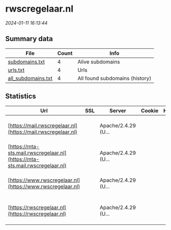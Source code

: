 # rwscregelaar.nl
*2024-01-11 16:13:44*
## Summary data
| File       | Count | Info |
|------------|-------|------|
|[subdomains.txt](/data/rwscregelaar.nl/subdomains.txt)|4|Alive subdomains|
|[urls.txt](/data/rwscregelaar.nl/urls.txt)|4|Urls|
|[all_subdomains.txt](/data/rwscregelaar.nl/all_subdomains.txt)|4|All found subdomains (history)|
## Statistics
| Url | SSL | Server | Cookie | HSTS | CSP | XFO | XXP | RP | Tech |Title |
|------------|-------|------|------|------|------|------|------|------|------|------|
|[https://mail.rwscregelaar.nl](https://mail.rwscregelaar.nl)| |Apache/2.4.29 (U...| | | | | | 3:white_check_mark: |Apache HTTP Server:2.4.29 HSTS Ubuntu|DAT.Mobility|
|[https://mta-sts.mail.rwscregelaar.nl](https://mta-sts.mail.rwscregelaar.nl)| |Apache/2.4.29 (U...| | | | | | 3:white_check_mark: |Apache HTTP Server:2.4.29 HSTS Ubuntu|DAT.Mobility|
|[https://www.rwscregelaar.nl](https://www.rwscregelaar.nl)| |Apache/2.4.29 (U...| | | | | | 3:white_check_mark: |Apache HTTP Server:2.4.29 HSTS Ubuntu|DAT.Mobility|
|[https://rwscregelaar.nl](https://rwscregelaar.nl)| |Apache/2.4.29 (U...| | | | | | 3:white_check_mark: |Apache HTTP Server:2.4.29 HSTS Ubuntu|DAT.Mobility|